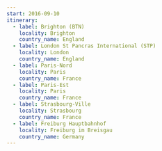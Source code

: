 ```yaml
---
start: 2016-09-10
itinerary:
  - label: Brighton (BTN)
    locality: Brighton
    country_name: England
  - label: London St Pancras International (STP)
    locality: London
    country_name: England
  - label: Paris-Nord
    locality: Paris
    country_name: France
  - label: Paris-Est
    locality: Paris
    country_name: France
  - label: Strasbourg-Ville
    locality: Strasbourg
    country_name: France
  - label: Freiburg Hauptbahnhof
    locality: Freiburg im Breisgau
    country_name: Germany
---
```

